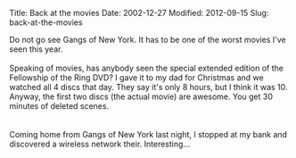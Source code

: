 Title: Back at the movies
Date: 2002-12-27
Modified: 2012-09-15
Slug: back-at-the-movies

Do not go see Gangs of New York. It has to be one of the worst movies I've seen this year.<br />
<br />
Speaking of movies, has anybody seen the special extended edition of the Fellowship of the Ring DVD? I gave it to my dad for Christmas and we watched all 4 discs that day. They say it's only 8 hours, but I think it was 10. Anyway, the first two discs (the actual movie) are awesome. You get 30 minutes of deleted scenes.<br />
<br />
<br />
Coming home from Gangs of New York last night, I stopped at my bank and discovered a wireless network their. Interesting...<br />

